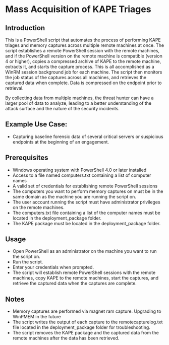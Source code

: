 # Mass Acquisition of KAPE Triages

## Introduction

This is a PowerShell script that automates the process of performing KAPE triages and memory captures across multiple remote machines at once. The script establishes a remote PowerShell session with the remote machines, and if the PowerShell version on the remote machine is compatible (version 4 or higher), copies a compressed archive of KAPE to the remote machine, extracts it, and starts the capture process. This is all accomplished as a WinRM session background job for each machine. The script then monitors the job status of the captures across all machines, and retrieves the captured data when complete. Data is compressed on the endpoint prior to retrieval.

By collecting data from multiple machines, the threat hunter can have a larger pool of data to analyze, leading to a better understanding of the attack surface and the nature of the security incidents.

## Example Use Case:
- Capturing baseline forensic data of several critical servers or suspicious endpoints at the beginning of an engagement.

## Prerequisites
- Windows operating system with PowerShell 4.0 or later installed
- Access to a file named computers.txt containing a list of computer names
- A valid set of credentials for establishing remote PowerShell sessions
- The computers you want to perform memory captures on must be in the same domain as the machine you are running the script on.
- The user account running the script must have administrator privileges on the remote machines.
- The computers.txt file containing a list of the computer names must be located in the deployment_package folder.
- The KAPE package must be located in the deployment_package folder.

## Usage
- Open PowerShell as an administrator on the machine you want to run the script on.
- Run the script.
- Enter your credentials when prompted.
- The script will establish remote PowerShell sessions with the remote machines, copy KAPE to the remote machines, start the captures, and retrieve the captured data when the captures are complete.

## Notes
- Memory captures are performed via magnet ram capture. Upgrading to WinPMEM in the future
- The script writes the output of each capture to the remotecapturelog.txt file located in the deployment_package folder for troubleshooting.
- The script removes the KAPE package and the captured data from the remote machines after the data has been retrieved.
